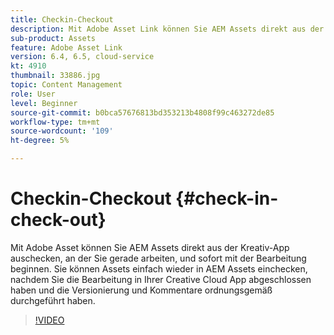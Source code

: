```yaml
---
title: Checkin-Checkout
description: Mit Adobe Asset Link können Sie AEM Assets direkt aus der Kreativ-App auschecken, an der Sie gerade arbeiten, und sofort mit der Bearbeitung beginnen. Sie können Assets einfach wieder in AEM Assets einchecken, nachdem Sie die Bearbeitung in Ihrer Creative Cloud App abgeschlossen haben und die Versionierung und Kommentare ordnungsgemäß durchgeführt haben.
sub-product: Assets
feature: Adobe Asset Link
version: 6.4, 6.5, cloud-service
kt: 4910
thumbnail: 33886.jpg
topic: Content Management
role: User
level: Beginner
source-git-commit: b0bca57676813bd353213b4808f99c463272de85
workflow-type: tm+mt
source-wordcount: '109'
ht-degree: 5%

---
```



# Checkin-Checkout {#check-in-check-out}

Mit Adobe Asset können Sie AEM Assets direkt aus der Kreativ-App auschecken, an der Sie gerade arbeiten, und sofort mit der Bearbeitung beginnen. Sie können Assets einfach wieder in AEM Assets einchecken, nachdem Sie die Bearbeitung in Ihrer Creative Cloud App abgeschlossen haben und die Versionierung und Kommentare ordnungsgemäß durchgeführt haben.

>[!VIDEO](https://video.tv.adobe.com/v/33886/?quality=12)
